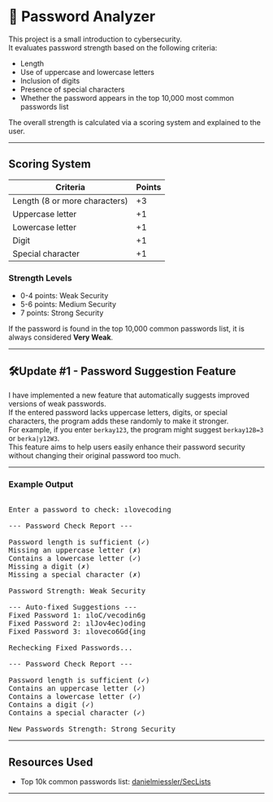 # 🔐 Password Analyzer

This project is a small introduction to cybersecurity.  
It evaluates password strength based on the following criteria:

- Length  
- Use of uppercase and lowercase letters  
- Inclusion of digits  
- Presence of special characters  
- Whether the password appears in the top 10,000 most common passwords list  

The overall strength is calculated via a scoring system and explained to the user.

---

## Scoring System

| Criteria                      | Points    |
|------------------------------|-----------|
| Length (8 or more characters) | +3        |
| Uppercase letter             | +1        |
| Lowercase letter             | +1        |
| Digit                       | +1        |
| Special character           | +1        |

### Strength Levels

- 0-4 points: Weak Security  
- 5-6 points: Medium Security  
- 7 points: Strong Security  

If the password is found in the top 10,000 common passwords list, it is always considered **Very Weak**.

---

## 🛠️Update #1 - Password Suggestion Feature

I have implemented a new feature that automatically suggests improved versions of weak passwords.  
If the entered password lacks uppercase letters, digits, or special characters, the program adds these randomly to make it stronger.  
For example, if you enter `berkay123`, the program might suggest `berkay12B=3` or `berka|y12W3`.  
This feature aims to help users easily enhance their password security without changing their original password too much.

---

### Example Output
<pre> 
Enter a password to check: ılovecoding

--- Password Check Report ---

Password length is sufficient (✓)
Missing an uppercase letter (✗)
Contains a lowercase letter (✓)
Missing a digit (✗)
Missing a special character (✗)

Password Strength: Weak Security

--- Auto-fixed Suggestions ---
Fixed Password 1: ıloC/vecodin6g
Fixed Password 2: ılJov4ec)oding
Fixed Password 3: ıloveco6Gd{ing

Rechecking Fixed Passwords...

--- Password Check Report ---

Password length is sufficient (✓)
Contains an uppercase letter (✓)
Contains a lowercase letter (✓)
Contains a digit (✓)
Contains a special character (✓)

New Passwords Strength: Strong Security
</pre>
---

## Resources Used

- Top 10k common passwords list: [danielmiessler/SecLists](https://github.com/danielmiessler/SecLists)

---


